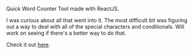 Quick Word Counter Tool made with ReactJS.

I was curious about all that went into it.  The most difficult bit was figuring out a way to deal with all of the special characters and conditionals.  Will work on seeing if there's a better way to do that.

Check it out [here](http://wordcount.getforge.io/).